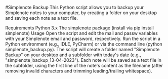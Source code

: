 #Simplenote Backup
This Python script allows you to backup your Simplenote notes to your computer, by creating a folder on your desktop and saving each note as a text file.

Requirements
Python 3.x
The simplenote package (install via pip install simplenote)
Usage
Open the script and edit the mail and passw variables with your Simplenote email and password, respectively.
Run the script in a Python environment (e.g., IDLE, PyCharm) or via the command line (python simplenote_backup.py).
The script will create a folder named "Simplenote Backup" on your desktop and a subfolder with today's date (e.g., "simplenote_backup_13-04-2023").
Each note will be saved as a text file in the subfolder, using the first line of the note's content as the filename (after removing invalid characters and trimming leading/trailing whitespace).
